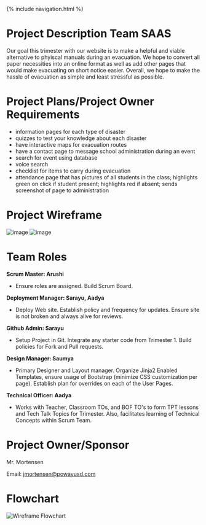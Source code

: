 {% include navigation.html %}

# Project Description Team SAAS
Our goal this trimester with our website is to make a helpful and viable alternative to phyiscal manuals during an evacuation. We hope to convert all paper necessities into an online format as well as add other pages that would make evacuating on short notice easier. Overall, we hope to make the hassle of evacuation as simple and least stressful as possible.

# Project Plans/Project Owner Requirements
* information pages for each type of disaster
* quizzes to test your knowledge about each disaster
* have interactive maps for evacuation routes
* have a contact page to message school administration during an event
* search for event using database
* voice search
* checklist for items to carry during evacuation
* attendance page that has pictures of all students in the class; highlights green on click if student present; highlights red if absent; sends screenshot of page to administration

# Project Wireframe
![image](https://user-images.githubusercontent.com/89221238/157950756-34b3a1a0-edb9-4ca9-8305-ad2c6826b083.png)
![image](https://user-images.githubusercontent.com/89221238/157950909-c448df25-24e4-4b4a-aeaf-548d7cbbf3cd.png)



# Team Roles
**Scrum Master: Arushi**
- Ensure roles are assigned.  Build Scrum Board.  

**Deployment Manager: Sarayu, Aadya**
- Deploy Web site.  Establish policy and frequency for updates.  Ensure site is not broken and always alive for reviews.

**Github Admin: Sarayu**
- Setup Project in Git.  Integrate any starter code from Trimester 1.  Build policies for Fork and Pull requests.

**Design Manager: Saumya**
- Primary Designer and Layout manager.  Organize Jinja2 Enabled Templates, ensure usage of Bootstrap (minimize CSS customization per page).  Establish plan for overrides on each of the User Pages.

**Technical Officer: Aadya**
-  Works with Teacher, Classroom TOs, and BOF TO's to form TPT lessons and Tech Talk Topics for Trimester.  Also, facilitates learning of Technical Concepts within Scrum Team.

# Project Owner/Sponsor   
Mr. Mortensen

Email: jmortensen@powayusd.com

# Flowchart
![**Wireframe Flowchart**](https://user-images.githubusercontent.com/89221238/157815788-67150847-9d7d-43a4-b94d-64b914f787cf.png)

